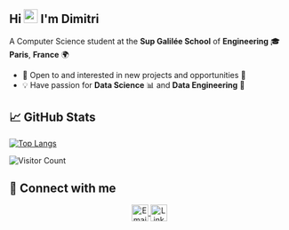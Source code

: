 ## Hi <img src="https://media.giphy.com/media/hvRJCLFzcasrR4ia7z/giphy.gif" width="25px"> I'm **Dimitri**

A Computer Science student at the **Sup Galilée School** of **Engineering** 🎓  **Paris**, **France** 🌍

- 💼 Open to and interested in new projects and opportunities 🤗
- 💡 Have passion for **Data Science** 📊 and **Data Engineering** 🧠

<!-- ![](https://github-widgetbox.vercel.app/api/profile?username=DmytroPalahin&data=followers,repositories,stars,commits&theme=nautilus) -->

## 📈 GitHub Stats

<!-- [![Dimitri's github stats](https://github-readme-stats.vercel.app/api?username=DmytroPalahin)](https://github.com/DmytroPalahin) -->

<!-- [![Top Langs](https://github-readme-stats.vercel.app/api/top-langs/?username=DmytroPalahin)](https://github.com/DmytroPalahin/github-readme-stats) -->
[![Top Langs](https://github-readme-stats.vercel.app/api/top-langs/?username=DmytroPalahin&layout=compact)](https://github.com/DmytroPalahin)

<!-- [![Dimitri's current streak](https://streak-stats.demolab.com/?user=DmytroPalahin&count_private=true&theme=blue-green&title_color=00b3ff)] -->

<!-- ## 🏆 LeetCode Stats

[![LeetCode Stats](https://leetcode-stats.vercel.app/api?username=Dmytro-Palahin&theme=dark)](https://leetcode.com/Dmytro-Palahin/) -->

![](https://visitcount.itsvg.in/api?id=DmytroPalahin&icon=0&color=2 "Visitor Count")

## 🤝 Connect with me

<!-- <p align="center">
    <a href="https://www.linkedin.com/in/dmytro-palahin/">
        <img align="center" src="./img/linkedin.png" alt="Dmytro Palahin | LinkedIn" width="50px" style="margin-right: 10px;"/>
    </a>
    <a href="mailto:dmytro.palahin@gmail.com">
        <img align="center" src="./img/gmail.png" alt="Dmytro Palahin | Gmail" width="50px" style="margin-left: 10px;"/>
    </a>
</p> -->

<p align="center">
    <a href="mailto:dmytro.palahin@gmail.com" title="Email">
        <img alt="Email" src="https://img.shields.io/badge/Gmail-D14836?style=for-the-badge&logo=gmail&logoColor=white" height="30" align="center"/>
    </a>
    <!-- <a href="https://wa.me/+33787325878" title="Whatsapp">
        <img alt="whatsapp"  src="https://img.shields.io/badge/WhatsApp-25D366?style=for-the-badge&logo=whatsapp&logoColor=white" height="30" align="center"/>
    </a> -->
    <a href="https://www.linkedin.com/in/dmytro-palahin/">
        <img  alt="LinkedIn" title="LinkedIn" src="https://img.shields.io/static/v1?message=LinkedIn&logo=linkedin&label=&color=0077B5&logoColor=white&labelColor=&style=for-the-badge" height="30" align="center"/>
    </a>
</p>
